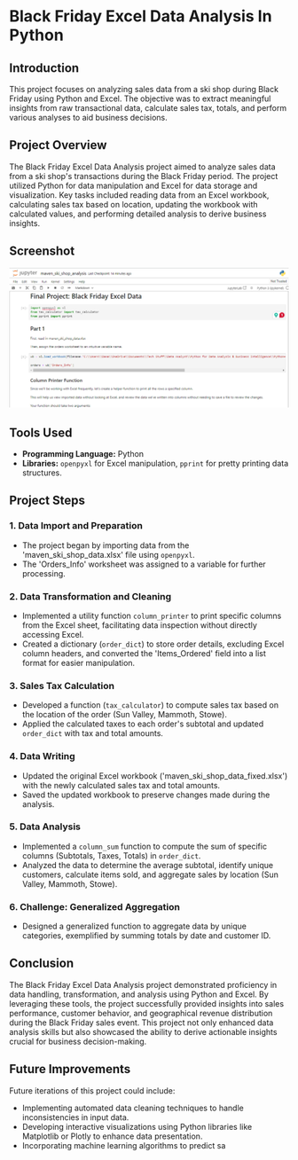 # Black Friday Excel Data Analysis In Python

## Introduction
This project focuses on analyzing sales data from a ski shop during Black Friday using Python and Excel. The objective was to extract meaningful insights from raw transactional data, calculate sales tax, totals, and perform various analyses to aid business decisions.

## Project Overview
The Black Friday Excel Data Analysis project aimed to analyze sales data from a ski shop's transactions during the Black Friday period. The project utilized Python for data manipulation and Excel for data storage and visualization. Key tasks included reading data from an Excel workbook, calculating sales tax based on location, updating the workbook with calculated values, and performing detailed analysis to derive business insights.

## Screenshot
![Project Screenshot](https://github.com/danartech/Black-Friday-Excel-Data-Analysis-In-Python/blob/main/Maven%20Python%20Project.png)

## Tools Used
- **Programming Language:** Python
- **Libraries:** `openpyxl` for Excel manipulation, `pprint` for pretty printing data structures.

## Project Steps

### 1. Data Import and Preparation
- The project began by importing data from the 'maven_ski_shop_data.xlsx' file using `openpyxl`.
- The 'Orders_Info' worksheet was assigned to a variable for further processing.

### 2. Data Transformation and Cleaning
- Implemented a utility function `column_printer` to print specific columns from the Excel sheet, facilitating data inspection without directly accessing Excel.
- Created a dictionary (`order_dict`) to store order details, excluding Excel column headers, and converted the 'Items_Ordered' field into a list format for easier manipulation.

### 3. Sales Tax Calculation
- Developed a function (`tax_calculator`) to compute sales tax based on the location of the order (Sun Valley, Mammoth, Stowe).
- Applied the calculated taxes to each order's subtotal and updated `order_dict` with tax and total amounts.

### 4. Data Writing
- Updated the original Excel workbook ('maven_ski_shop_data_fixed.xlsx') with the newly calculated sales tax and total amounts.
- Saved the updated workbook to preserve changes made during the analysis.

### 5. Data Analysis
- Implemented a `column_sum` function to compute the sum of specific columns (Subtotals, Taxes, Totals) in `order_dict`.
- Analyzed the data to determine the average subtotal, identify unique customers, calculate items sold, and aggregate sales by location (Sun Valley, Mammoth, Stowe).

### 6. Challenge: Generalized Aggregation
- Designed a generalized function to aggregate data by unique categories, exemplified by summing totals by date and customer ID.

## Conclusion
The Black Friday Excel Data Analysis project demonstrated proficiency in data handling, transformation, and analysis using Python and Excel. By leveraging these tools, the project successfully provided insights into sales performance, customer behavior, and geographical revenue distribution during the Black Friday sales event. This project not only enhanced data analysis skills but also showcased the ability to derive actionable insights crucial for business decision-making.

## Future Improvements
Future iterations of this project could include:
- Implementing automated data cleaning techniques to handle inconsistencies in input data.
- Developing interactive visualizations using Python libraries like Matplotlib or Plotly to enhance data presentation.
- Incorporating machine learning algorithms to predict sa
